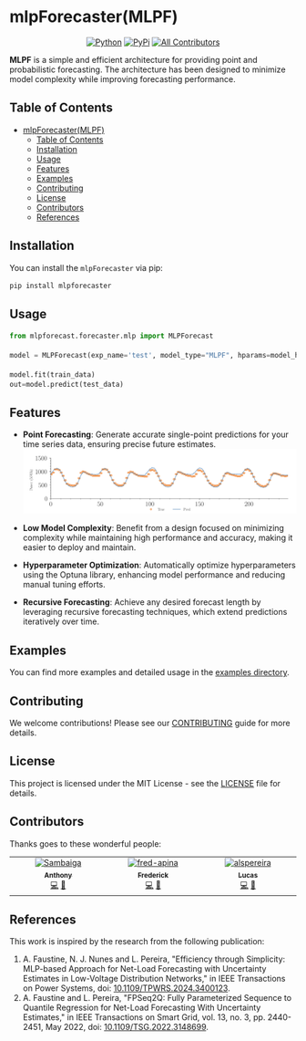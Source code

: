 # mlpForecaster(MLPF)

<div align="center">

[![Python](https://img.shields.io/pypi/pyversions/mlpforecast)](https://pypi.org/project/mlpforecast/)
[![PyPi](https://img.shields.io/pypi/v/mlpforecast?color=blue)](https://pypi.org/project/mlpforecast/)
[![All Contributors](https://img.shields.io/badge/all_contributors-2-orange.svg?style=flat-square)](#contributors-)

</div>

**MLPF** is a simple and efficient architecture for providing point and probabilistic forecasting. The architecture has been designed to minimize model complexity while improving forecasting performance.

## Table of Contents
- [mlpForecaster(MLPF)](#mlpforecastermlpf)
  - [Table of Contents](#table-of-contents)
  - [Installation](#installation)
  - [Usage](#usage)
  - [Features](#features)
  - [Examples](#examples)
  - [Contributing](#contributing)
  - [License](#license)
  - [Contributors](#contributors)
  - [References](#references)

## Installation

You can install the `mlpForecaster` via pip:

```bash
pip install mlpforecaster
```

## Usage

```python
from mlpforecast.forecaster.mlp import MLPForecast

model = MLPForecast(exp_name='test', model_type="MLPF", hparams=model_hparams)

model.fit(train_data)
out=model.predict(test_data)

```
## Features
- **Point Forecasting**: Generate accurate single-point predictions for your time series data, ensuring precise future estimates.
  ![alt text](https://raw.githubusercontent.com/sambaiga/mlpforecast/main/images/prediction.png)

- **Low Model Complexity**: Benefit from a design focused on minimizing complexity while maintaining high performance and accuracy, making it easier to deploy and maintain.

- **Hyperparameter Optimization**: Automatically optimize hyperparameters using the Optuna library, enhancing model performance and reducing manual tuning efforts.

- **Recursive Forecasting**: Achieve any desired forecast length by leveraging recursive forecasting techniques, which extend predictions iteratively over time.

## Examples

You can find more examples and detailed usage in the [examples directory](https://github.com/sambaiga/mlpforecast/blob/main/example/).

## Contributing

We welcome contributions! Please see our [CONTRIBUTING](CONTRIBUTING.md) guide for more details.

## License

This project is licensed under the MIT License - see the [LICENSE](LICENSE) file for details.

## Contributors

Thanks goes to these wonderful people:
<!-- ALL-CONTRIBUTORS-LIST:START - Do not remove or modify this section -->
<!-- prettier-ignore-start -->
<!-- markdownlint-disable -->
<table>
  <tbody>
    <tr>
      <td align="center" valign="top" width="14.28%"><a href="https://github.com/sambaiga"><img src="https://avatars.githubusercontent.com/u/338440?v=4?s=100" width="100px;" alt="Sambaiga"/><br /><sub><b>Anthony</b></sub></a><br /><a href="https://github.com/sambaiga/MLPF/commits?author=sambaiga" title="Code">💻</a> <a href="#maintenance-sambaiga" title="Maintenance">🚧</a></td>
      <td align="center" valign="top" width="14.28%"><a href="https://github.com/fred-apina"><img src="https://avatars.githubusercontent.com/u/39369908?v=4?s=100" width="100px;" alt="fred-apina"/><br /><sub><b>Frederick</b></sub></a><br /><a href="https://github.com/sambaiga/MLPF/commits?author=fred-apina" title="Code">💻</a> <a href="#maintenance-fred-apina" title="Maintenance">🚧</a></td>
      <td align="center" valign="top" width="14.28%"><a href="https://github.com/fred-apina"><img src="https://avatars.githubusercontent.com/u/7491890?v=4?s=100" width="100px;" alt="alspereira"/><br /><sub><b>Lucas</b></sub></a><br /><a href="https://github.com/sambaiga/MLPF/commits?author=alspereira" title="Code">💻</a> <a href="#maintenance-alspereira" title="Maintenance">🚧</a></td>
    </tr>
  </tbody>
</table>



## References

This work is inspired by the research from the following publication:

1. A. Faustine, N. J. Nunes and L. Pereira, "Efficiency through Simplicity: MLP-based Approach for Net-Load Forecasting with Uncertainty Estimates in Low-Voltage Distribution Networks," in IEEE Transactions on Power Systems, doi: [10.1109/TPWRS.2024.3400123](https://ieeexplore.ieee.org/document/10529636).
2.  A. Faustine and L. Pereira, "FPSeq2Q: Fully Parameterized Sequence to Quantile Regression for Net-Load Forecasting With Uncertainty Estimates," in IEEE Transactions on Smart Grid, vol. 13, no. 3, pp. 2440-2451, May 2022, doi: [10.1109/TSG.2022.3148699](https://ieeexplore.ieee.org/document/9701598).

<!-- markdownlint-restore -->
